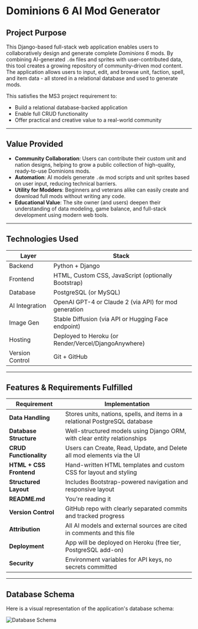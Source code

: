 # Dominions 6 AI Mod Generator

## Project Purpose

This Django-based full-stack web application enables users to collaboratively design and generate complete *Dominions 6* mods. By combining AI-generated `.dm` files and sprites with user-contributed data, this tool creates a growing repository of community-driven mod content. The application allows users to input, edit, and browse unit, faction, spell, and item data - all stored in a relational database and used to generate mods.

This satisfies the MS3 project requirement to:
- Build a relational database-backed application
- Enable full CRUD functionality
- Offer practical and creative value to a real-world community

---

## Value Provided

- **Community Collaboration**: Users can contribute their custom unit and nation designs, helping to grow a public collection of high-quality, ready-to-use Dominions mods.
- **Automation**: AI models generate `.dm` mod scripts and unit sprites based on user input, reducing technical barriers.
- **Utility for Modders**: Beginners and veterans alike can easily create and download full mods without writing any code.
- **Educational Value**: The site owner (and users) deepen their understanding of data modeling, game balance, and full-stack development using modern web tools.

---

## Technologies Used

| Layer           | Stack                                                   |
|----------------|----------------------------------------------------------|
| Backend         | Python + Django                                          |
| Frontend        | HTML, Custom CSS, JavaScript (optionally Bootstrap)     |
| Database        | PostgreSQL (or MySQL)                                    |
| AI Integration  | OpenAI GPT-4 or Claude 2 (via API) for mod generation   |
| Image Gen       | Stable Diffusion (via API or Hugging Face endpoint)     |
| Hosting         | Deployed to Heroku (or Render/Vercel/DjangoAnywhere)    |
| Version Control | Git + GitHub                                             |

---

## Features & Requirements Fulfilled

| Requirement                     | Implementation                                                                 |
|--------------------------------|----------------------------------------------------------------------------------|
| **Data Handling**              | Stores units, nations, spells, and items in a relational PostgreSQL database    |
| **Database Structure**         | Well-structured models using Django ORM, with clear entity relationships         |
| **CRUD Functionality**         | Users can Create, Read, Update, and Delete all mod elements via the UI          |
| **HTML + CSS Frontend**        | Hand-written HTML templates and custom CSS for layout and styling               |
| **Structured Layout**          | Includes Bootstrap-powered navigation and responsive layout                      |
| **README.md**                  | You're reading it                                                             |
| **Version Control**            | GitHub repo with clearly separated commits and tracked progress                  |
| **Attribution**                | All AI models and external sources are cited in comments and this file           |
| **Deployment**                 | App will be deployed on Heroku (free tier, PostgreSQL add-on)                    |
| **Security**                   | Environment variables for API keys, no secrets committed                         |

---

## Database Schema

Here is a visual representation of the application's database schema:

![Database Schema](DB_Schema\db_schema.png)

